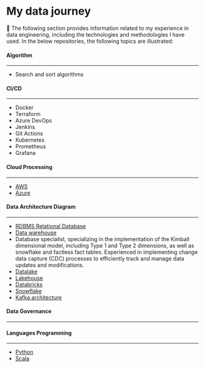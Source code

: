 # My data journey
💫 The following section provides information related to my experience in data engineering, including the technologies and methodologies I have used. In the below repositories, the following topics are illustrated:

#### Algorithm
---
* Search and sort algorithms
   
#### CI/CD
---
* Docker
* Terraform
* Azure DevOps
* Jenkins
* Git Actions
* Kubernetes
* Prometheus
* Grafana

   
#### Cloud Processing
---
 * [AWS](https://github.com/nicolascorchuelo/portfolio/tree/main/cloud_processing/aws)
 * [Azure](https://github.com/nicolascorchuelo/portfolio/tree/main/cloud_processing/aws)

#### Data Architecture Diagram
---
  * [RDBMS Relational Database](https://github.com/nicolascorchuelo/portfolio/blob/main/data_architecture_diagram/)
  * [Data warehouse](https://github.com/nicolascorchuelo/portfolio/blob/main/data_architecture_diagram/)
   *   Database specialist, specializing in the implementation of the Kimball dimensional model, including Type 1 and Type 2 dimensions, as well as snowflake and factless fact tables. Experienced in implementing change data capture (CDC) processes to efficiently track and manage data updates and modifications.
  * [Datalake](https://github.com/nicolascorchuelo/portfolio/blob/main/data_architecture_diagram/)
  * [Lakehouse](https://github.com/nicolascorchuelo/portfolio/blob/main/data_architecture_diagram/)
  * [Databricks](https://github.com/nicolascorchuelo/portfolio/blob/main/data_architecture_diagram/)
  * [Snowflake](https://github.com/nicolascorchuelo/portfolio/blob/main/data_architecture_diagram/)
  * [Kafka architecture](https://github.com/nicolascorchuelo/portfolio/blob/main/data_architecture_diagram/)

#### Data Governance
---

  
#### Languages Programming
---
* [Python](https://github.com/nicolascorchuelo/portfolio/tree/main/languages_programming/python)
* [Scala](https://github.com/nicolascorchuelo/portfolio/tree/main/languages_programming/scala)
